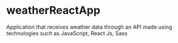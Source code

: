 # weatherReactApp
Application that receives weather data through an API made using technologies such as JavaScript, React Js, Sass

